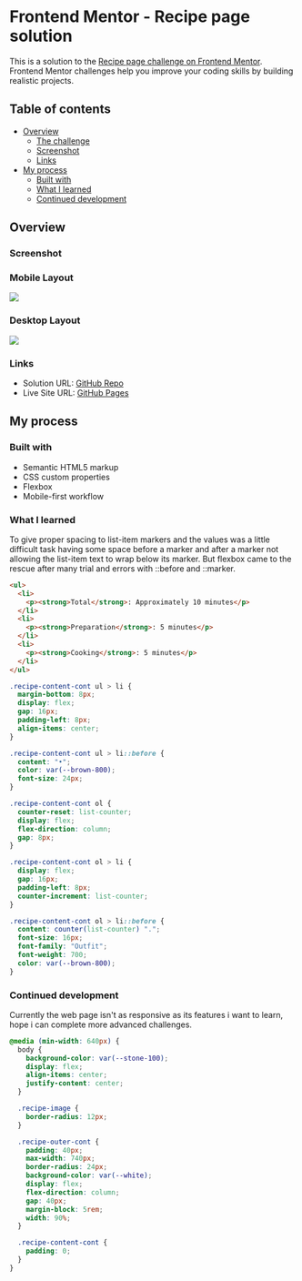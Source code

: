 # Frontend Mentor - Recipe page solution

This is a solution to the [Recipe page challenge on Frontend Mentor](https://www.frontendmentor.io/challenges/recipe-page-KiTsR8QQKm). Frontend Mentor challenges help you improve your coding skills by building realistic projects.

## Table of contents

- [Overview](#overview)
  - [The challenge](#the-challenge)
  - [Screenshot](#screenshot)
  - [Links](#links)
- [My process](#my-process)
  - [Built with](#built-with)
  - [What I learned](#what-i-learned)
  - [Continued development](#continued-development)

## Overview

### Screenshot

### Mobile Layout

![](./Mobile.png)

### Desktop Layout

![](./Desktop.png)

### Links

- Solution URL: [GitHub Repo](https://github.com/akshitjain3/FEM-Recipe.git)
- Live Site URL: [GitHub Pages](https://akshitjain3.github.io/FEM-Recipe/)

## My process

### Built with

- Semantic HTML5 markup
- CSS custom properties
- Flexbox
- Mobile-first workflow

### What I learned

To give proper spacing to list-item markers and the values was a little difficult task having some space before a marker and after a marker not allowing the list-item text to wrap below its marker. But flexbox came to the rescue after many trial and errors with ::before and ::marker.

```html
<ul>
  <li>
    <p><strong>Total</strong>: Approximately 10 minutes</p>
  </li>
  <li>
    <p><strong>Preparation</strong>: 5 minutes</p>
  </li>
  <li>
    <p><strong>Cooking</strong>: 5 minutes</p>
  </li>
</ul>
```

```css
.recipe-content-cont ul > li {
  margin-bottom: 8px;
  display: flex;
  gap: 16px;
  padding-left: 8px;
  align-items: center;
}

.recipe-content-cont ul > li::before {
  content: "•";
  color: var(--brown-800);
  font-size: 24px;
}

.recipe-content-cont ol {
  counter-reset: list-counter;
  display: flex;
  flex-direction: column;
  gap: 8px;
}

.recipe-content-cont ol > li {
  display: flex;
  gap: 16px;
  padding-left: 8px;
  counter-increment: list-counter;
}

.recipe-content-cont ol > li::before {
  content: counter(list-counter) ".";
  font-size: 16px;
  font-family: "Outfit";
  font-weight: 700;
  color: var(--brown-800);
}
```

### Continued development

Currently the web page isn't as responsive as its features i want to learn, hope i can complete more advanced challenges.

```css
@media (min-width: 640px) {
  body {
    background-color: var(--stone-100);
    display: flex;
    align-items: center;
    justify-content: center;
  }

  .recipe-image {
    border-radius: 12px;
  }

  .recipe-outer-cont {
    padding: 40px;
    max-width: 740px;
    border-radius: 24px;
    background-color: var(--white);
    display: flex;
    flex-direction: column;
    gap: 40px;
    margin-block: 5rem;
    width: 90%;
  }

  .recipe-content-cont {
    padding: 0;
  }
}
```
